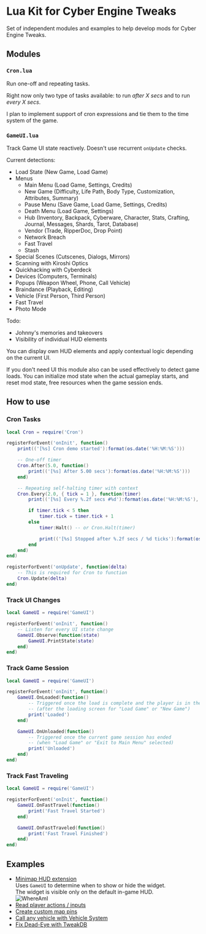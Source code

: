 # Lua Kit for Cyber Engine Tweaks

Set of independent modules and examples to help develop mods for Cyber Engine Tweaks. 

## Modules

### `Cron.lua`

Run one-off and repeating tasks.

Right now only two type of tasks available: to run *after X secs* and to run *every X secs*.  

I plan to implement support of cron expressions and tie them to the time system of the game.

### `GameUI.lua` 

Track Game UI state reactively. Doesn't use recurrent `onUpdate` checks. 
 
Current detections:
 
- Load State (New Game, Load Game)
- Menus
  * Main Menu (Load Game, Settings, Credits)
  * New Game (Difficulty, Life Path, Body Type, Customization, Attributes, Summary)
  * Pause Menu (Save Game, Load Game, Settings, Credits) 
  * Death Menu (Load Game, Settings)
  * Hub (Inventory, Backpack, Cyberware, Character, Stats, Crafting, Journal, Messages, Shards, Tarot, Database)
  * Vendor (Trade, RipperDoc, Drop Point)
  * Network Breach
  * Fast Travel
  * Stash
- Special Scenes (Cutscenes, Dialogs, Mirrors)
- Scanning with Kiroshi Optics
- Quickhacking with Cyberdeck
- Devices (Computers, Terminals)
- Popups (Weapon Wheel, Phone, Call Vehicle)
- Braindance (Playback, Editing)
- Vehicle (First Person, Third Person)
- Fast Travel
- Photo Mode

Todo:

- Johnny's memories and takeovers 
- Visibility of individual HUD elements 

You can display own HUD elements and apply contextual logic depending on the current UI.

If you don't need UI this module also can be used effectively to detect game loads.
You can initialize mod state when the actual gameplay starts, and reset mod state, free resources when the game session ends.

## How to use

### Cron Tasks

```lua
local Cron = require('Cron')

registerForEvent('onInit', function()
    print(('[%s] Cron demo started'):format(os.date('%H:%M:%S')))

    -- One-off timer
    Cron.After(5.0, function()
        print(('[%s] After 5.00 secs'):format(os.date('%H:%M:%S')))
    end)

    -- Repeating self-halting timer with context
    Cron.Every(2.0, { tick = 1 }, function(timer)
        print(('[%s] Every %.2f secs #%d'):format(os.date('%H:%M:%S'), timer.interval, timer.tick))

        if timer.tick < 5 then
            timer.tick = timer.tick + 1
        else
            timer:Halt() -- or Cron.Halt(timer)

            print(('[%s] Stopped after %.2f secs / %d ticks'):format(os.date('%H:%M:%S'), timer.interval * timer.tick, timer.tick))
        end
    end)
end)

registerForEvent('onUpdate', function(delta)
    -- This is required for Cron to function
    Cron.Update(delta)
end)
```

### Track UI Changes

```lua
local GameUI = require('GameUI')

registerForEvent('onInit', function()
    -- Listen for every UI state change
    GameUI.Observe(function(state)
        GameUI.PrintState(state)
    end)
end)
```

### Track Game Session

```lua
local GameUI = require('GameUI')

registerForEvent('onInit', function()
    GameUI.OnLoaded(function()
        -- Triggered once the load is complete and the player is in the game
        -- (after the loading screen for "Load Game" or "New Game")
        print('Loaded')
    end)

    GameUI.OnUnloaded(function()
        -- Triggered once the current game session has ended
        -- (when "Load Game" or "Exit to Main Menu" selected)
        print('Unloaded')
    end)
end)
```

### Track Fast Traveling

```lua
local GameUI = require('GameUI')

registerForEvent('onInit', function()
    GameUI.OnFastTravel(function()
        print('Fast Travel Started')
    end)

    GameUI.OnFastTraveled(function()
        print('Fast Travel Finished')
    end)
end)
```

## Examples

- [Minimap HUD extension](https://github.com/psiberx/cp2077-cet-kit/blob/main/mods/whereami/init.lua)  
  Uses `GameUI` to determine when to show or hide the widget.  
  The widget is visible only on the default in-game HUD.  
  ![WhereAmI](https://siberx.dev/cp2077-cet-demos/whereami-210223.jpg)
- [Read player actions / inputs](https://github.com/psiberx/cp2077-cet-kit/blob/main/mods/player-actions/init.lua)
- [Create custom map pins](https://github.com/psiberx/cp2077-cet-kit/blob/main/mods/mappin-system/init.lua)
- [Call any vehicle with Vehicle System](https://github.com/psiberx/cp2077-cet-kit/blob/main/mods/vehicle-system/init.lua)  
- [Fix Dead-Eye with TweakDB](https://github.com/psiberx/cp2077-cet-kit/blob/main/mods/dead-eye-fix/init.lua)
